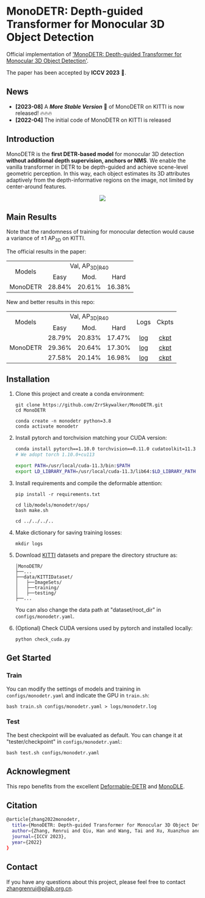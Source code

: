 # MonoDETR: Depth-guided Transformer for Monocular 3D Object Detection
Official implementation of ['MonoDETR: Depth-guided Transformer for Monocular 3D Object Detection'](https://arxiv.org/pdf/2203.13310.pdf).

The paper has been accepted by **ICCV 2023** 🎉.

## News
* **[2023-08]** A ***More Stable Version*** 🌟 of MonoDETR on KITTI is now released! 🔥🔥🔥
* **[2022-04]** The initial code of MonoDETR on KITTI is released

## Introduction
MonoDETR is the **first DETR-based model** for monocular 3D detection **without additional depth supervision, anchors or NMS**. We enable the vanilla transformer in DETR to be depth-guided and achieve scene-level geometric perception. In this way, each object estimates its 3D attributes adaptively from the depth-informative regions on the image, not limited by center-around features.
<div align="center">
  <img src="main_fig.png"/>
</div>

## Main Results

Note that the randomness of training for monocular detection would cause a variance of ±1 AP<sub>3D</sub> on KITTI.

The official results in the paper:

<table>
    <tr>
        <td rowspan="2",div align="center">Models</td>
        <td colspan="3",div align="center">Val, AP<sub>3D|R40</sub></td>   
    </tr>
    <tr>
        <td div align="center">Easy</td> 
        <td div align="center">Mod.</td> 
        <td div align="center">Hard</td> 
    </tr>
    <tr>
        <td rowspan="4",div align="center">MonoDETR</td>
        <td div align="center">28.84%</td> 
        <td div align="center">20.61%</td> 
        <td div align="center">16.38%</td> 
    </tr>  
</table>

New and better results in this repo:
<table>
    <tr>
        <td rowspan="2",div align="center">Models</td>
        <td colspan="3",div align="center">Val, AP<sub>3D|R40</sub></td>   
        <td rowspan="2",div align="center">Logs</td>
        <td rowspan="2",div align="center">Ckpts</td>
    </tr>
    <tr>
        <td div align="center">Easy</td> 
        <td div align="center">Mod.</td> 
        <td div align="center">Hard</td> 
    </tr>
    <tr>
        <td rowspan="4",div align="center">MonoDETR</td>
        <td div align="center">28.79%</td> 
        <td div align="center">20.83%</td> 
        <td div align="center">17.47%</td> 
        <td div align="center"><a href="https://drive.google.com/file/d/1U2l2nYMOc6pTgASuck1PM9MOCyfEJwwE/view?usp=sharing">log</a></td>
        <td div align="center"><a href="https://drive.google.com/file/d/1d8fbAt-CQF-IN8UEHuw3NimmfONhH6iA/view?usp=sharing">ckpt</a></td>
    </tr>  
  <tr>
        <td div align="center">29.36%</td> 
        <td div align="center">20.64%</td> 
        <td div align="center">17.30%</td> 
        <td div align="center"><a href="https://drive.google.com/file/d/1HbezCRjc8-sut80yPwUdIK8bilV3lyrx/view?usp=sharing">log</a></td>
        <td div align="center"><a href="https://drive.google.com/file/d/1kT17M-IaquLiOG8QNw9n3qCtNsnqk-21/view?usp=sharing">ckpt</a></td>
    </tr>  
  <tr>
        <td div align="center">27.58%</td> 
        <td div align="center">20.14%</td> 
        <td div align="center">16.98%</td> 
        <td div align="center"><a href="https://drive.google.com/file/d/1WqEkIFBVR9iVdGwn4vQ68U0lHXrZp6tQ/view?usp=sharing">log</a></td>
        <td div align="center"><a href="https://drive.google.com/file/d/1EbUpPmRT7AkL-BHOvyM67Wz1GDY_MuJZ/view?usp=sharing">ckpt</a></td>
    </tr>  
</table>


## Installation
1. Clone this project and create a conda environment:
    ```
    git clone https://github.com/ZrrSkywalker/MonoDETR.git
    cd MonoDETR

    conda create -n monodetr python=3.8
    conda activate monodetr
    ```
    
2. Install pytorch and torchvision matching your CUDA version:
    ```bash
    conda install pytorch==1.10.0 torchvision==0.11.0 cudatoolkit=11.3 -c pytorch -c conda-forge
    # We adopt torch 1.10.0+cu113

    export PATH=/usr/local/cuda-11.3/bin:$PATH
    export LD_LIBRARY_PATH=/usr/local/cuda-11.3/lib64:$LD_LIBRARY_PATH
    ```
    
3. Install requirements and compile the deformable attention:
    ```
    pip install -r requirements.txt

    cd lib/models/monodetr/ops/
    bash make.sh
    
    cd ../../../..
    ```
    
4. Make dictionary for saving training losses:
    ```
    mkdir logs
    ```
 
5. Download [KITTI](http://www.cvlibs.net/datasets/kitti/eval_object.php?obj_benchmark=3d) datasets and prepare the directory structure as:
    ```
    │MonoDETR/
    ├──...
    ├──data/KITTIDataset/
    │   ├──ImageSets/
    │   ├──training/
    │   ├──testing/
    ├──...
    ```
    You can also change the data path at "dataset/root_dir" in `configs/monodetr.yaml`.

6. (Optional) Check CUDA versions used by pytorch and installed locally:
    ```
    python check_cuda.py
    ```
    
## Get Started

### Train
You can modify the settings of models and training in `configs/monodetr.yaml` and indicate the GPU in `train.sh`:

    bash train.sh configs/monodetr.yaml > logs/monodetr.log
   
### Test
The best checkpoint will be evaluated as default. You can change it at "tester/checkpoint" in `configs/monodetr.yaml`:

    bash test.sh configs/monodetr.yaml


## Acknowlegment
This repo benefits from the excellent [Deformable-DETR](https://github.com/fundamentalvision/Deformable-DETR) and [MonoDLE](https://github.com/xinzhuma/monodle).

## Citation
```bash
@article{zhang2022monodetr,
  title={MonoDETR: Depth-guided Transformer for Monocular 3D Object Detection},
  author={Zhang, Renrui and Qiu, Han and Wang, Tai and Xu, Xuanzhuo and Guo, Ziyu and Qiao, Yu and Gao, Peng and Li, Hongsheng},
  journal={ICCV 2023},
  year={2022}
}
```

## Contact
If you have any questions about this project, please feel free to contact zhangrenrui@pjlab.org.cn.
